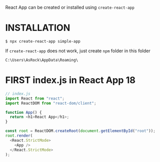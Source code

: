 React App can be created or installed using ```create-react-app```


# INSTALLATION
```
$ npx create-react-app simple-app
```

If ```create-react-app``` does not work, just create ```npm``` folder in this folder

```
C:\Users\AsRock\AppData\Roaming\
```

# FIRST index.js in React App 18
```js
// index.js
import React from "react";
import ReactDOM from "react-dom/client";

function App() {
  return <h1>React App</h1>;
}

const root = ReactDOM.createRoot(document.getElementById("root"));
root.render(
  <React.StrictMode>
    <App />
  </React.StrictMode>
);
```
